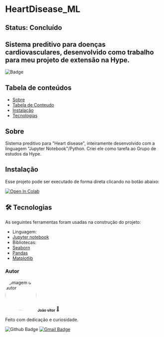 # HeartDisease_ML
## Status: Concluído  
## Sistema preditivo para doenças cardiovasculares, desenvolvido como trabalho para meu projeto de extensão na Hype.  
![Badge](https://img.shields.io/github/license/joaovrmdev/HeartDisease_ML?style=flat-square)  
## Tabela de conteúdos
<!--ts-->
   * [Sobre](#Sobre)
   * [Tabela de Conteudo](#tabela-de-conteudo)
   * [Instalação](#instalacao)
   * [Tecnologias](#tecnologias)
<!--te-->
<a id="Sobre"></a>
## Sobre 
Sistema preditivo para "Heart disease", inteiramente desenvolvido com a linguagem "Jupyter Notebook"/Python. Criei ele como tarefa ao Grupo de estudos da Hype.

<a id="Instalacao"></a>
## Instalação
Esse projeto pode ser executado de forma direta clicando no botão abaixo: <p><a href="https://colab.research.google.com/github/joaovrmdev/HeartDisease_ML/blob/main/Heart.ipynb"><img data-canonical-src="https://colab.research.google.com/assets/colab-badge.svg" alt="Open In Colab" src="https://camo.githubusercontent.com/84f0493939e0c4de4e6dbe113251b4bfb5353e57134ffd9fcab6b8714514d4d1/68747470733a2f2f636f6c61622e72657365617263682e676f6f676c652e636f6d2f6173736574732f636f6c61622d62616467652e737667"></a></p>

<a id="tecnologias"></a>
## 🛠 Tecnologias
As seguintes ferramentas foram usadas na construção do projeto:</br>
- Linguagem:
 -  [Jupyter notebook](https://jupyter.org/)</br>
- Bibliotecas:
 -  [Seaborn](https://seaborn.pydata.org/)
 -  [Pandas](https://pandas.pydata.org/)
 -  [Matplotlib](https://matplotlib.org/)

### Autor
<a>
 <img style="border-radius: 50%;" src="https://avatars.githubusercontent.com/u/83680277?v=4" width="100px;" alt="Imagem do autor"/>
 <sub><b>João vitor</b></sub></a> <a href="https://www.linkedin.com/in/joaovrm/" title="LinkedIn">🚀</a>

Feito com dedicação e curiosidade.

![Github Badge](https://img.shields.io/github/followers/joaovrmdev?style=social)
[![Gmail Badge](https://img.shields.io/badge/-joao.mata1111@gmail.com-c14438?style=flat-square&logo=Gmail&logoColor=white&link=mailto:joao.mata1111@gmail.com)](mailto:joao.mata1111@gmail.com)
